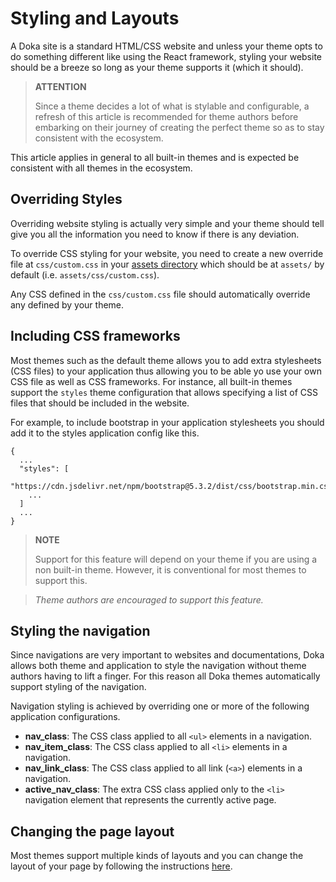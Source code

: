 # Styling and Layouts

A Doka site is a standard HTML/CSS website and unless your theme opts to do 
something different like using the React framework, styling your website 
should be a breeze so long as your theme supports it (which it should).

> **ATTENTION**
> 
> Since a theme decides a lot of what is stylable and configurable, a refresh 
> of this article is recommended for theme authors before embarking on their 
> journey of creating the perfect theme so as to stay consistent with the 
> ecosystem.

This article applies in general to all built-in themes and is expected be 
consistent with all themes in the ecosystem.

## Overriding Styles

Overriding website styling is actually very simple and your theme should tell 
give you all the information you need to know if there is any deviation.

To override CSS styling for your website, you need to create a new override 
file at `css/custom.css` in your [assets directory](/guides/assets) which should 
be at `assets/` by default (i.e. `assets/css/custom.css`).

Any CSS defined in the `css/custom.css` file should automatically override any 
defined by your theme.

## Including CSS frameworks

Most themes such as the default theme allows you to add extra stylesheets (CSS 
files) to your application thus allowing you to be able yo use your own CSS file 
as well as CSS frameworks. For instance, all built-in themes support the `styles` 
theme configuration that allows specifying a list of CSS files that should be 
included in the website.

For example, to include bootstrap in your application stylesheets you should add 
it to the styles application config like this.

```json5
{
  ...
  "styles": [
    "https://cdn.jsdelivr.net/npm/bootstrap@5.3.2/dist/css/bootstrap.min.css",
    ...
  ]
  ...
}
```

> **NOTE**
>
> Support for this feature will depend on your theme if you are using a non 
> built-in theme. However, it is conventional for most themes to support this. 

> *Theme authors are encouraged to support this feature.*

## Styling the navigation

Since navigations are very important to websites and documentations, Doka allows 
both theme and application to style the navigation without theme authors having to 
lift a finger. For this reason all Doka themes automatically support styling of 
the navigation.

Navigation styling is achieved by overriding one or more of the following application 
configurations.

- **nav_class**: The CSS class applied to all `<ul>` elements in a navigation.
- **nav_item_class**: The CSS class applied to all `<li>` elements in a navigation.
- **nav_link_class**: The CSS class applied to all link (`<a>`) elements in a 
  navigation.
- **active_nav_class**: The extra CSS class applied only to the `<li>` navigation 
  element that represents the currently active page.

## Changing the page layout

Most themes support multiple kinds of layouts and you can change the layout of your page by following the instructions [here](/getting-started/sitemap#changing-the-page-type).


